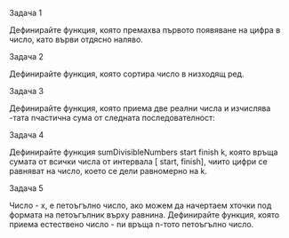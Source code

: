 Задача 1

Дефинирайте функция, която премахва първото появяване на цифра в число, като върви отдясно наляво.

Задача 2

Дефинирайте функция, която сортира число в низходящ ред.

Задача 3

Дефинирайте функция, която приема две реални числа и изчислява -тата nчастична сума от следната последователност:

 Задача 4

 Дефинирайте функция sumDivisibleNumbers start finish k, която връща сумата от всички числа от интервала [ start, finish], чиито цифри се равняват на число, което се дели равномерно на k.

 Задача 5

Число - x, е петоъгълно число, ако можем да начертаем xточки под формата на петоъгълник върху равнина. Дефинирайте функция, която приема естествено число - nи връща n-тото петоъгълно число.